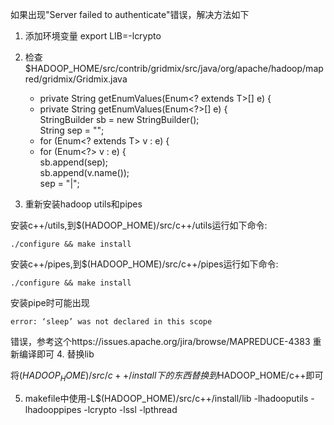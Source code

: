 如果出现"Server failed to authenticate"错误，解决方法如下

1.  添加环境变量
export LIB=-lcrypto

2. 检查$HADOOP_HOME/src/contrib/gridmix/src/java/org/apache/hadoop/mapred/gridmix/Gridmix.java

	-  private <T> String getEnumValues(Enum<? extends T>[] e) {  
    +  private String getEnumValues(Enum<?>[] e) {  
         StringBuilder sb = new StringBuilder();  
        String sep = "";  
    -    for (Enum<? extends T> v : e) {  
    +    for (Enum<?> v : e) {  
           sb.append(sep);  
			sb.append(v.name());  
			sep = "|"; 

3. 重新安装hadoop utils和pipes
    
安装c++/utils,到$(HADOOP_HOME)/src/c++/utils运行如下命令:
    
    ./configure && make install

安装c++/pipes,到$(HADOOP_HOME)/src/c++/pipes运行如下命令:
    
    ./configure && make install

安装pipe时可能出现

    error: ‘sleep’ was not declared in this scope

错误，参考这个https://issues.apache.org/jira/browse/MAPREDUCE-4383 重新编译即可
4. 替换lib
    
将$(HADOOP_HOME)/src/c++/install下的东西替换到$HADOOP_HOME/c++即可


5. makefile中使用-L$(HADOOP_HOME)/src/c++/install/lib -lhadooputils -lhadooppipes -lcrypto -lssl -lpthread
